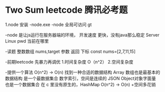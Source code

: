 # Two Sum leetcode 腾讯必考题

1.node 安装
    -node.exe 
    -node 全局可访问
    gt

-node 是让js运行在服务器端的环境，
    开发速度 更快，没有java那么稳定 
    Server Linux pwd 当前在哪里


-读题
    整数数组 nums,target 参数
    返回 下标
    const nums=[2,7,11,15]

-前期leetcode 先暴力再调优 
    1.时间复杂度
    O（n^2）
    2.空间复杂度

-提供一个算法
    O(n^2) -> O(n)
     找到一种合适的数据结构 
    Array 数组也是最基本的数据结构  是一个最数据集合 数字索引，空间是连续的
    JSON Object对象字面量 也是一个数据集合 在 c 里没有原生的，HashMap
    O(n^2) -> O(n) +空间多花销
